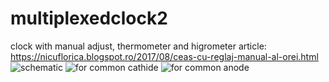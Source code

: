 # multiplexedclock2
clock with manual adjust, thermometer and higrometer
article: https://nicuflorica.blogspot.ro/2017/08/ceas-cu-reglaj-manual-al-orei.html
![schematic](https://3.bp.blogspot.com/-mwX-SpNv01U/WY1R9cEsiVI/AAAAAAAAVyM/jrntEJRbbIAsEIUE3OIamrcnGZOVW429QCLcBGAs/s1600/schema_multiplexedclock2.png)
![for common cathide](https://3.bp.blogspot.com/-lUJeRCVeskQ/WY1IXxVjEFI/AAAAAAAAVxk/5npJiqJYoasL8n9mQzT_sy0C9Over_H8wCLcBGAs/s1600/cc_1.jpg)
![for common anode](https://3.bp.blogspot.com/-1vJQDrxVdp8/WY1IbxVRK2I/AAAAAAAAVxo/qIMrH1G_ANYgS3CL_Ll_bq0Eh0Iz1HAnQCLcBGAs/s1600/ac.jpg)
